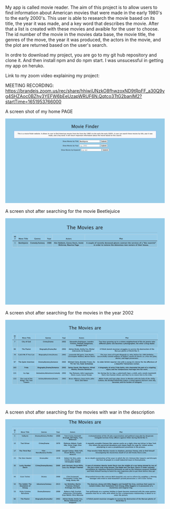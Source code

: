 My app is called movie reader. The aim of this project is to allow users to find information about American movies that were made in the early 1980's to the early 2000's. This user is able to research the movie based on its title, the year it was made, and a key word that describes the movie. After that a list is created with these movies and avaible for the user to choose. The id number of the movie in the movies data base, the movie title, the genres of the move, the year it was produced, the actors in the movie, and the plot are returned based on the user's search. 

In ordre to download my project, you are go to my git hub repository and clone it. And then install npm and do npm start. I was unsucessful in getting my app on heruko. 

Link to my zoom video explaining my project:



MEETING RECORDING:
https://brandeis.zoom.us/rec/share/hhiwiUNzkO8fhwzoxND9tRpFF_a30Q9yg4SHZAoc0BZhy3YEFW6bEeUzapWRUF6N.Qqtco3TtG2banIM2?startTime=1651953766000


A screen shot of my home PAGE

![Home screen](/images/HomeScreenOfWebpage.png)

A screen shot after searching for the movie Beetlejuice

![Home screen](/images/Beetlejuiceimage.png)


A screen shot after searching for the movies in the year 2002

![Home screen](/images/screenshotof2002.png)

A screen shot after searching for the movies with war in the description


![Home screen](/images/screenshotkeywordwar.png)

